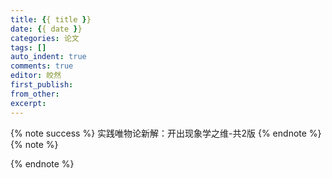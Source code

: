 ```yaml
---
title: {{ title }}
date: {{ date }}
categories: 论文
tags: []
auto_indent: true
comments: true
editor: 皎然
first_publish:
from_other:
excerpt:
---
```

{% note success %}
实践唯物论新解：开出现象学之维-共2版
{% endnote %}
{% note %}

{% endnote %}
